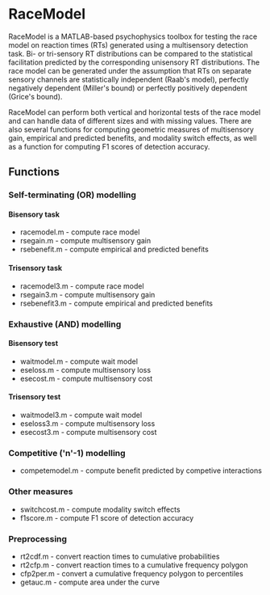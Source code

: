 # RaceModel
RaceModel is a MATLAB-based psychophysics toolbox for testing the race model on reaction times (RTs) generated using a multisensory detection task. Bi- or tri-sensory RT distributions can be compared to the statistical facilitation predicted by the corresponding unisensory RT distributions. The race model can be generated under the assumption that RTs on separate sensory channels are statistically independent (Raab's model), perfectly negatively dependent (Miller's bound) or perfectly positively dependent (Grice's bound). 

RaceModel can perform both vertical and horizontal tests of the race model and can handle data of different sizes and with missing values. There are also several functions for computing geometric measures of multisensory gain, empirical and predicted benefits, and modality switch effects, as well as a function for computing F1 scores of detection accuracy.
 
## Functions
### Self-terminating (OR) modelling
#### Bisensory task
* racemodel.m - compute race model
* rsegain.m - compute multisensory gain
* rsebenefit.m - compute empirical and predicted benefits
 
#### Trisensory task
* racemodel3.m - compute race model
* rsegain3.m - compute multisensory gain
* rsebenefit3.m - compute empirical and predicted benefits

### Exhaustive (AND) modelling
#### Bisensory test
* waitmodel.m - compute wait model
* eseloss.m - compute multisensory loss
* esecost.m - compute multisensory cost

#### Trisensory test
* waitmodel3.m - compute wait model
* eseloss3.m - compute multisensory loss
* esecost3.m - compute multisensory cost

### Competitive ('n'-1) modelling
 * competemodel.m - compute benefit predicted by competive interactions
 
### Other measures
* switchcost.m - compute modality switch effects
* f1score.m - compute F1 score of detection accuracy
 
### Preprocessing
* rt2cdf.m - convert reaction times to cumulative probabilities
* rt2cfp.m - convert reaction times to a cumulative frequency polygon 
* cfp2per.m - convert a cumulative frequency polygon to percentiles
* getauc.m - compute area under the curve
